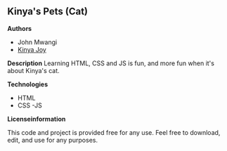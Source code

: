 ## Kinya's Pets (Cat)

**Authors**
- John Mwangi
- [Kinya Joy](https://github.com/kinyajoy)

**Description**
 Learning HTML, CSS and JS is fun, and more fun when it's about Kinya's cat.
 
**Technologies**
- HTML
- CSS
-JS

**Licenseinformation**

This code and project is provided free for any use. Feel free to download, edit, and use for any purposes. 
